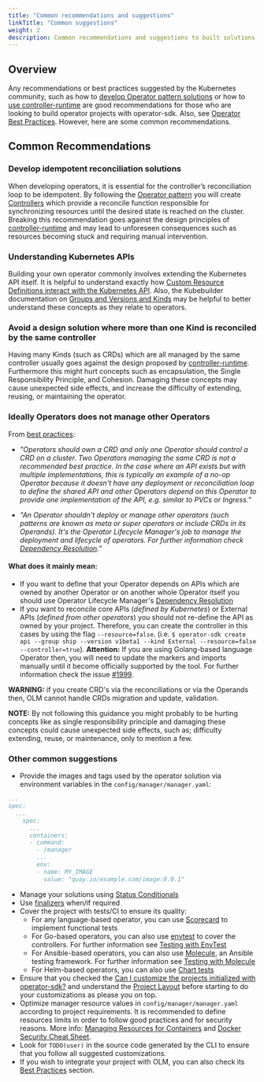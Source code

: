 ```yaml
---
title: "Common recommendations and suggestions"
linkTitle: "Common suggestions"
weight: 2
description: Common recommendations and suggestions to built solutions with Operator SDK
---
```


## Overview

Any recommendations or best practices suggested by the Kubernetes community, such as how to [develop Operator pattern solutions][operator-pattern] or how to [use controller-runtime][controller-runtime] are good recommendations for those who are looking to build operator projects with operator-sdk. Also, see [Operator Best Practices][operator-best-practices]. However, here are some common recommendations.

## Common Recommendations

### Develop idempotent reconciliation solutions

When developing operators, it is essential for the controller’s reconciliation loop to be idempotent. By following the [Operator pattern][operator-pattern] you will create [Controllers](https://kubernetes.io/docs/concepts/architecture/controller/) which provide a reconcile function responsible for synchronizing resources until the desired state is reached on the cluster. Breaking this recommendation goes against  the design principles of [controller-runtime][controller-runtime] and may lead to unforeseen consequences such as resources becoming stuck and requiring manual intervention.

### Understanding Kubernetes APIs

Building your own operator commonly involves extending the Kubernetes API itself. It is helpful to understand exactly how [Custom Resource Definitions interact with the Kubernetes API][k8s-crd-doc]. Also, the Kubebuilder documentation on [Groups and Versions and Kinds][kb-gkv] may be helpful to better understand these concepts as they relate to operators.

### Avoid a design solution where more than one Kind is reconciled by the same controller

Having many Kinds (such as CRDs) which are all managed by the same controller usually goes against the design proposed by [controller-runtime][controller-runtime]. Furthermore this might hurt concepts such as encapsulation, the Single Responsibility Principle, and Cohesion. Damaging these concepts may cause unexpected side effects, and increase the difficulty of extending, reusing, or maintaining the operator.

### Ideally Operators does not manage other Operators

From [best practices][best practices]: 

- _"Operators should own a CRD and only one Operator should control a CRD on a cluster.
Two Operators managing the same CRD is not a recommended best practice. In the case where an API exists but 
with multiple implementations, this is typically an example of a no-op Operator because it doesn't 
have any deployment or reconciliation loop to define the shared API and other 
Operators depend on this Operator to provide one implementation of the 
API, e.g. similar to PVCs or Ingress."_

- _"An Operator shouldn't deploy or manage other operators (such patterns are known as meta or super operators 
or include CRDs in its Operands). It's the Operator Lifecycle Manager's job to manage the deployment and 
lifecycle of operators. For further information check [Dependency Resolution][Dependency Resolution]."_

#### What does it mainly mean:

- If you want to define that your Operator depends on APIs which are owned by another Operator or on 
another whole Operator itself you should use Operator Lifecycle Manager's [Dependency Resolution][Dependency Resolution]
- If you want to reconcile core APIs (_defined by Kubernetes_) or External APIs (_defined from other operators_)
you should not re-define the API as owned by your project. Therefore, you can create the controller in this 
cases by using the flag `--resource=false`. (i.e. `$ operator-sdk create api --group ship --version v1beta1 --kind External --resource=false --controller=true`). 
**Attention:** If you are using Golang-based language Operator then, you will need to update the markers and imports 
manually until it become officially supported by the tool. For further information check the issue [#1999](https://github.com/kubernetes-sigs/kubebuilder/issues/1999).

**WARNING:** if you create CRD's via the reconciliations or via the Operands then, OLM cannot handle CRDs migration and update, validation.

**NOTE:** By not following this guidance you might probably to be hurting concepts like as single responsibility principle
and damaging these concepts could cause unexpected side effects, such as; difficulty extending, reuse, or maintenance, only to mention a few. 

### Other common suggestions

- Provide the images and tags used by the operator solution via environment variables in the `config/manager/manager.yaml`: 

```yaml
...
spec:
  ...
    spec:
      ...
      containers:
      - command:
        - /manager
        ...
        env:
        - name: MY_IMAGE
          value: "quay.io/example.com/image:0.0.1"
```

- Manage your solutions using [Status Conditionals][status-conditionals] 
- Use [finalizers][finalizers] when/if required 
- Cover the project with tests/CI to ensure its quality:
    - For any language-based operator, you can use [Scorecard][scorecard] to implement functional tests
    - For Go-based operators, you can also use [envtest][envtest] to cover the controllers. For further information see [Testing with EnvTest][testing-with-envtest]
    - For Ansible-based operators, you can also use [Molecule][molecule], an Ansible testing framework. For further information see [Testing with Molecule][molecule-tests]
    - For Helm-based operators, you can also use [Chart tests][helm-chart-tests]
- Ensure that you checked the [Can I customize the projects initialized with operator-sdk?][faq] and understand the [Project Layout][project-layout] before starting to do your customizations as please you on top.
- Optimize manager resource values in `config/manager/manager.yaml` according to project requirements. It is recommended to define resources limits in order to follow good practices and for security reasons. More info: [Managing Resources for Containers][k8s-manage-resources] and [Docker Security Cheat Sheet][docker-cheats].
- Look for `TODO(user)` in the source code generated by the CLI to ensure that you follow all suggested customizations.
- If you wish to integrate your project with OLM, you can also check its [Best Practices][olm-best-practices] section.
 
[env-test]: https://pkg.go.dev/sigs.k8s.io/controller-runtime/pkg/envtest
[scorecard]: /docs/testing-operators/scorecard/
[testing-with-envtest]: /docs/building-operators/golang/testing
[olm-best-practices]: https://olm.operatorframework.io/docs/best-practices/
[finalizers]: /docs/building-operators/golang/advanced-topics/#handle-cleanup-on-deletion
[status-conditionals]: https://github.com/kubernetes/community/blob/master/contributors/devel/sig-architecture/api-conventions.md#typical-status-properties
[faq]: /docs/faqs/#can-i-customize-the-projects-initialized-with-operator-sdk
[project-layout]: /docs/overview/project-layout
[controller-runtime]: https://github.com/kubernetes-sigs/controller-runtime
[k8s-crd-doc]: https://kubernetes.io/docs/tasks/extend-kubernetes/custom-resources/custom-resource-definitions/
[operator-best-practices]: /docs/best-practices/best-practices
[kb-gkv]: https://book.kubebuilder.io/cronjob-tutorial/gvks.html
[operator-pattern]: https://kubernetes.io/docs/concepts/extend-kubernetes/operator/
[molecule]: https://molecule.readthedocs.io/en/latest/
[molecule-tests]: /docs/building-operators/ansible/testing-guide
[helm-chart-tests]: https://helm.sh/docs/topics/chart_tests/
[envtest]: https://pkg.go.dev/sigs.k8s.io/controller-runtime/pkg/envtest
[docker-cheats]: https://cheatsheetseries.owasp.org/cheatsheets/Docker_Security_Cheat_Sheet.html#rule-7-limit-resources-memory-cpu-file-descriptors-processes-restarts
[k8s-manage-resources]: https://kubernetes.io/docs/concepts/configuration/manage-resources-containers/
[best practices]: https://olm.operatorframework.io/docs/concepts/olm-architecture/dependency-resolution/
[Dependency Resolution]:  /docs/best-practices/best-practices


